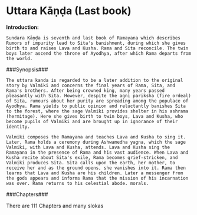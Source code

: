 Uttara Kāṇḍa (Last book)
=========================

**Introduction:**

	Sundara Kāṇḍa is seventh and last book of Ramayana which describes Rumors of impurity lead to Sita's banishment, during which she gives birth to and raises Lava and Kusha. Rama and Sita reconcile. The twin boys later ascend the throne of Ayodhya, after which Rama departs from the world.

###Synopsis###

	The uttara kanda is regarded to be a later addition to the original story by Valmiki and concerns the final years of Rama, Sita, and Rama's brothers. After being crowned king, many years passed pleasantly with Sita. However, despite the agni pariksha (fire ordeal) of Sita, rumours about her purity are spreading among the populace of Ayodhya. Rama yields to public opinion and reluctantly banishes Sita to the forest, where the sage Valmiki provides shelter in his ashrama (hermitage). Here she gives birth to twin boys, Lava and Kusha, who become pupils of Valmiki and are brought up in ignorance of their identity.

	Valmiki composes the Ramayana and teaches Lava and Kusha to sing it. Later, Rama holds a ceremony during Ashwamedha yagna, which the sage Valmiki, with Lava and Kusha, attends. Lava and Kusha sing the Ramayana in the presence of Rama and his vast audience. When Lava and Kusha recite about Sita's exile, Rama becomes grief-stricken, and Valmiki produces Sita. Sita calls upon the earth, her mother, to receive her and as the ground opens, she vanishes into it. Rama then learns that Lava and Kusha are his children. Later a messenger from the gods appears and informs Rama that the mission of his incarnation was over. Rama returns to his celestial abode. morals.

###Chapters###

There are 111 Chapters and many slokas
